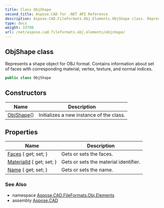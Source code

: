 ```yaml
---
title: Class ObjShape
second_title: Aspose.CAD for .NET API Reference
description: Aspose.CAD.FileFormats.Obj.Elements.ObjShape class. Represents a shape object for OBJ format. Contains information about set of faces with corresponding material vertex texture and normal indices
type: docs
weight: 33790
url: /net/aspose.cad.fileformats.obj.elements/objshape/
---
```

## ObjShape class

Represents a shape object for OBJ format. Contains information about set of faces with corresponding material, vertex, texture, and normal indices.

```csharp
public class ObjShape
```

## Constructors

| Name | Description |
| --- | --- |
| [ObjShape](objshape/)() | Initializes a new instance of the class. |

## Properties

| Name | Description |
| --- | --- |
| [Faces](../../aspose.cad.fileformats.obj.elements/objshape/faces/) { get; set; } | Gets or sets the faces. |
| [MaterialId](../../aspose.cad.fileformats.obj.elements/objshape/materialid/) { get; set; } | Gets or sets the material identifier. |
| [Name](../../aspose.cad.fileformats.obj.elements/objshape/name/) { get; set; } | Gets or sets the name. |

### See Also

* namespace [Aspose.CAD.FileFormats.Obj.Elements](../../aspose.cad.fileformats.obj.elements/)
* assembly [Aspose.CAD](../../)


